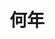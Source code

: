 ---
title: 何年
description:  哪年
kana: なんねん
pronunciation: nannnenn
tone: ①
type: 名词
pubDate: 2024-08-21 00:00:13
lessonIndex: 5
---